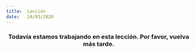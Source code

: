```yaml
---
title:  Lección
date:   24/03/2020
---
```


### <center>Todavía estamos trabajando en esta lección. Por favor, vuelva más tarde.</center>